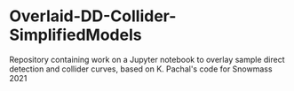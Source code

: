 # Overlaid-DD-Collider-SimplifiedModels
Repository containing work on a Jupyter notebook to overlay sample direct detection and collider curves, based on K. Pachal's code for Snowmass 2021
